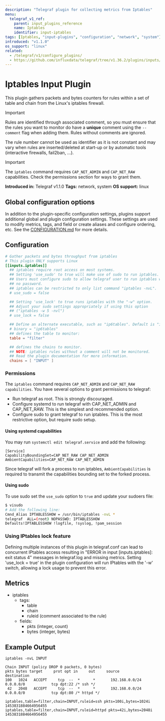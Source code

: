 ```yaml
---
description: "Telegraf plugin for collecting metrics from Iptables"
menu:
  telegraf_v1_ref:
    parent: input_plugins_reference
    name: Iptables
    identifier: input-iptables
tags: [Iptables, "input-plugins", "configuration", "network", "system"]
introduced: "v1.1.0"
os_support: "linux"
related:
  - /telegraf/v1/configure_plugins/
  - https://github.com/influxdata/telegraf/tree/v1.36.2/plugins/inputs/iptables/README.md, Iptables Plugin Source
---
```


# Iptables Input Plugin

This plugin gathers packets and bytes counters for rules within a set of table
and chain from the Linux's iptables firewall.

> [!IMPORTANT]
> Rules are identified through associated comment, so you must ensure that the
> rules you want to monitor do have a **unique** comment using the `--comment`
> flag when adding them. Rules without comments are ignored.

The rule number cannot be used as identifier as it is not constant and
may vary when rules are inserted/deleted at start-up or by automatic tools
(interactive firewalls, fail2ban, ...).

> [!IMPORTANT]
> The `iptables` command requires `CAP_NET_ADMIN` and `CAP_NET_RAW`
> capabilities. Check the permissions section for ways to
> grant them.

**Introduced in:** Telegraf v1.1.0
**Tags:** network, system
**OS support:** linux

## Global configuration options <!-- @/docs/includes/plugin_config.md -->

In addition to the plugin-specific configuration settings, plugins support
additional global and plugin configuration settings. These settings are used to
modify metrics, tags, and field or create aliases and configure ordering, etc.
See the [CONFIGURATION.md](/telegraf/v1/configuration/#plugins) for more details.

[CONFIGURATION.md]: ../../../docs/CONFIGURATION.md#plugins

## Configuration

```toml @sample.conf
# Gather packets and bytes throughput from iptables
# This plugin ONLY supports Linux
[[inputs.iptables]]
  ## iptables require root access on most systems.
  ## Setting 'use_sudo' to true will make use of sudo to run iptables.
  ## Users must configure sudo to allow telegraf user to run iptables with
  ## no password.
  ## iptables can be restricted to only list command "iptables -nvL".
  # use_sudo = false

  ## Setting 'use_lock' to true runs iptables with the "-w" option.
  ## Adjust your sudo settings appropriately if using this option
  ## ("iptables -w 5 -nvl")
  # use_lock = false

  ## Define an alternate executable, such as "ip6tables". Default is "iptables".
  # binary = "ip6tables"
  ## defines the table to monitor:
  table = "filter"

  ## defines the chains to monitor.
  ## NOTE: iptables rules without a comment will not be monitored.
  ## Read the plugin documentation for more information.
  chains = [ "INPUT" ]
```

### Permissions

The `iptables` command requires `CAP_NET_ADMIN` and `CAP_NET_RAW capabilities`.
You have several options to grant permissions to telegraf:

- Run telegraf as root. This is strongly discouraged.
- Configure systemd to run telegraf with CAP_NET_ADMIN and CAP_NET_RAW. This is
  the simplest and recommended option.
- Configure sudo to grant telegraf to run iptables. This is the most
  restrictive option, but require sudo setup.

#### Using systemd capabilities

You may run `systemctl edit telegraf.service` and add the following:

```shell
[Service]
CapabilityBoundingSet=CAP_NET_RAW CAP_NET_ADMIN
AmbientCapabilities=CAP_NET_RAW CAP_NET_ADMIN
```

Since telegraf will fork a process to run iptables, `AmbientCapabilities` is
required to transmit the capabilities bounding set to the forked process.

#### Using sudo

To use sudo set the `use_sudo` option to `true` and update your sudoers file:

```bash
$ visudo
# Add the following line:
Cmnd_Alias IPTABLESSHOW = /usr/bin/iptables -nvL *
telegraf  ALL=(root) NOPASSWD: IPTABLESSHOW
Defaults!IPTABLESSHOW !logfile, !syslog, !pam_session
```

### Using IPtables lock feature

Defining multiple instances of this plugin in telegraf.conf can lead to
concurrent IPtables access resulting in "ERROR in input [inputs.iptables]: exit
status 4" messages in telegraf.log and missing metrics. Setting 'use_lock =
true' in the plugin configuration will run IPtables with the '-w' switch,
allowing a lock usage to prevent this error.

## Metrics

- iptables
  - tags:
    - table
    - chain
    - ruleid (comment associated to the rule)
  - fields:
    - pkts (integer, count)
    - bytes (integer, bytes)

## Example Output

```shell
iptables -nvL INPUT
```

```text
Chain INPUT (policy DROP 0 packets, 0 bytes)
pkts bytes target     prot opt in     out     source               destination
100   1024   ACCEPT     tcp  --  *      *       192.168.0.0/24       0.0.0.0/0            tcp dpt:22 /* ssh */
 42   2048   ACCEPT     tcp  --  *      *       192.168.0.0/24       0.0.0.0/0            tcp dpt:80 /* httpd */
```

```text
iptables,table=filter,chain=INPUT,ruleid=ssh pkts=100i,bytes=1024i 1453831884664956455
iptables,table=filter,chain=INPUT,ruleid=httpd pkts=42i,bytes=2048i 1453831884664956455
```
